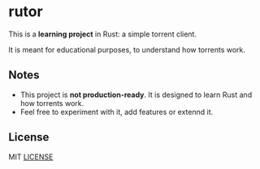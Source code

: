 # rutor

This is a **learning project** in Rust: a simple torrent client.

It is meant for educational purposes, to understand how torrents work.

## Notes

- This project is **not production-ready**. It is designed to learn Rust and how torrents work.
- Feel free to experiment with it, add features or extennd it.

## License

MIT [LICENSE](./LICENSE)
